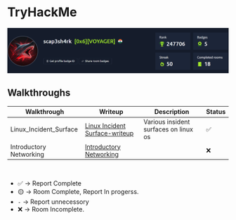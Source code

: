# TryHackMe
![](/assets/Profile.png)

## Walkthroughs
|         Walkthrough           |                Writeup                                    |            Description              | Status |
|-------------------------------|-----------------------------------------------------------|-------------------------------------|--------|
| Linux_Incident_Surface        | [Linux Incident Surface-writeup](/Linux_Incident_Surface) | Various insident surfaces on linux os |   ✅   |
| Introductory Networking       | [Introductory Networking](/IntroductoryNetworking)        |					    |   ❌     |

<br>


- ✅ -> Report Complete
- 🟡 -> Room Complete, Report In progerss.
- `-` -> Report unnecessory
- ❌ -> Room Incomplete.

